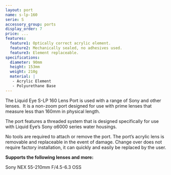 ```yaml
---
layout: port
name: s-lp-160
serie: S
accessory_group: ports
display_order: 7
price: ...
features:
  feature1: Optically correct acrylic element.
  feature2: Mechanically sealed, no adhesives used.
  feature3: Element replaceable.
specifications:
  diameter: 90mm
  height: 153mm
  weight: 210g
  material: |
   - Acrylic Element
   - Polyurethane Base
---
```

The Liquid Eye S-LP 160 Lens Port is used with a range of Sony and other lenses.  It is a non-zoom port designed for use with prime lenses that measure less than 160mm in physical length.

The port features a threaded system that is designed specifically for use with Liquid Eye’s Sony α6000 series water housings.

No tools are required to attach or remove the port. The port’s acrylic lens is removable and replaceable in the event of damage. Change over does not require factory installation, it can quickly and easily be replaced by the user.

**Supports the following lenses and more:**

Sony NEX 55-210mm F/4.5-6.3 OSS 
